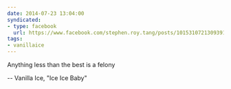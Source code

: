 ```yaml
---
date: 2014-07-23 13:04:00
syndicated:
- type: facebook
  url: https://www.facebook.com/stephen.roy.tang/posts/10153107213093912
tags:
- vanillaice
---
```


Anything less than the best is a felony

-- Vanilla Ice, "Ice Ice Baby"